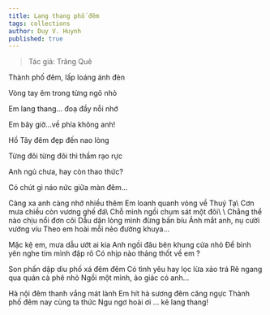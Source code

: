 ```yaml
---
title: Lang thang phố đêm
tags: collections
author: Duy V. Huynh
published: true
---
```

> Tác giả: Trăng Quê

Thành phố đêm, lấp loáng ánh đèn

Vòng tay êm trong từng ngõ nhỏ

Em lang thang… đoạ đầy nỗi nhớ

Em bây giờ…về phía không anh!


Hồ Tây đêm đẹp đến nao lòng

Từng đôi từng đôi thì thầm rạo rực

Anh ngủ chưa, hay còn thao thức?

Có chút gì náo nức giữa màn đêm…


Càng xa anh càng nhớ nhiều thêm
Em loanh quanh vòng về Thuỷ Tạ\\
Cơn mưa chiều còn vương ghế đá\\
Chỗ mình ngồi chụm sát một đôi\\
\\
Chẳng thể nào chịu nổi đơn côi
Dẫu dặn lòng mình đừng bấn bíu
Ánh mắt anh, nụ cười vướng víu
Theo em hoài mỗi nẻo đường khuya...

Mặc kệ em, mưa dẫu ướt ai kia
Anh ngồi đâu bên khung cửa nhỏ
Để bình yên nghe tim mình đập rõ
Có nhịp nào thảng thốt về em ?

Son phấn dập dìu phố xá đêm đêm
Có tình yêu hay lọc lừa xảo trá
Rẽ ngang qua quán cà phê nhỏ
Ngồi một mình, ảo giác có anh…

Hà nội đêm thanh vắng mát lành
Em hít hà sương đêm căng ngực
Thành phố đêm nay cùng ta thức
Ngu ngơ hoài ơi … kẻ lang thang! 
